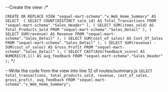 --Create the view:
/*

`
CREATE OR REPLACE VIEW "sequel-mart-schema"."v_Web_Home_Summary"
 AS
    SELECT 
    (
      SELECT COUNT(DISTINCT sale_id) AS Total_Transactions
      FROM "sequel-mart-schema"."Sales_Header"
    ),
    (
      SELECT SUM(items_sold) AS Total_Products_Sold
      FROM "sequel-mart-schema"."Sales_Detail"
    ),
    (
      SELECT SUM(revenue) AS Revenue
      FROM "sequel-mart-schema"."Sales_Detail"
    ),
    (
      SELECT SUM(cost_of_sales) AS Cost_Of_Sales
      FROM "sequel-mart-schema"."Sales_Detail"
    ),
    (
      SELECT SUM(revenue) - SUM(cost_of_sales) AS Gross_Profit
      FROM "sequel-mart-schema"."Sales_Detail"
    ),
    (
      SELECT CAST(AVG(feedback_score) AS NUMERIC(9,1)) AS avg_feedback
      FROM "sequel-mart-schema"."Sales_Header"
    );
`
*/


--Write the code from the view into line 12 of routes/summary.js 
    `
    SELECT total_transactions, total_products_sold, revenue, cost_of_sales, gross_profit, avg_feedback
    FROM "sequel-mart-schema"."v_Web_Home_Summary";
    `